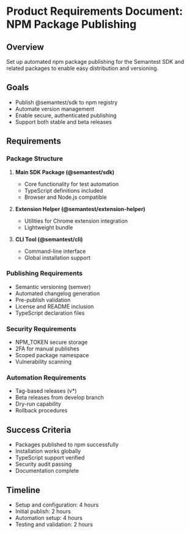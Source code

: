 # Product Requirements Document: NPM Package Publishing

## Overview
Set up automated npm package publishing for the Semantest SDK and related packages to enable easy distribution and versioning.

## Goals
- Publish @semantest/sdk to npm registry
- Automate version management
- Enable secure, authenticated publishing
- Support both stable and beta releases

## Requirements

### Package Structure
1. **Main SDK Package (@semantest/sdk)**
   - Core functionality for test automation
   - TypeScript definitions included
   - Browser and Node.js compatible

2. **Extension Helper (@semantest/extension-helper)**
   - Utilities for Chrome extension integration
   - Lightweight bundle

3. **CLI Tool (@semantest/cli)**
   - Command-line interface
   - Global installation support

### Publishing Requirements
- Semantic versioning (semver)
- Automated changelog generation
- Pre-publish validation
- License and README inclusion
- TypeScript declaration files

### Security Requirements
- NPM_TOKEN secure storage
- 2FA for manual publishes
- Scoped package namespace
- Vulnerability scanning

### Automation Requirements
- Tag-based releases (v*)
- Beta releases from develop branch
- Dry-run capability
- Rollback procedures

## Success Criteria
- Packages published to npm successfully
- Installation works globally
- TypeScript support verified
- Security audit passing
- Documentation complete

## Timeline
- Setup and configuration: 4 hours
- Initial publish: 2 hours
- Automation setup: 4 hours
- Testing and validation: 2 hours
